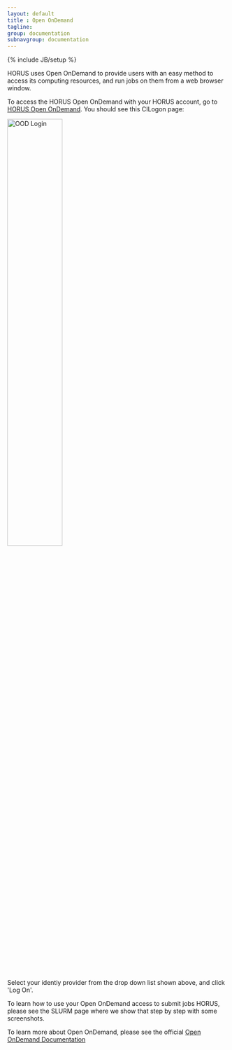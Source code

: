 ```yaml
---
layout: default
title : Open OnDemand
tagline:
group: documentation
subnavgroup: documentation
---
```

{% include JB/setup %}

HORUS uses Open OnDemand to provide users with an easy method to access its computing resources, and run jobs on them from a web browser window. 
 
To access the HORUS Open OnDemand with your HORUS account, go to <a href="https://wsu-ondemand.osris.org">HORUS Open OnDemand</a>. You should see this CILogon page:

<img style="width: 50%" src="{{IMAGE_PATH}}/documentation/ondemand/ood_cilogon.png" alt="OOD Login"/>

Select your identiy provider from the drop down list shown above, and click 'Log On'.

To learn how to use your Open OnDemand access to submit jobs HORUS, please see the SLURM page where we show that step by step with some screenshots.

To learn more about Open OnDemand, please see the official <a href="https://osc.github.io/ood-documentation/latest/">Open OnDemand Documentation</a>


